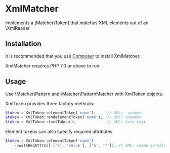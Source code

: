 # XmlMatcher

Implements a [Matcher\Token] that matches XML elements out of an \XmlReader

## Installation 
It is recommended that you use [Composer](https://getcomposer.org/) to install XmlMatcher.

XmlMatcher requires PHP 7.0 or above to run.

## Usage

Use \Matcher\Pattern and \Matcher\PatternMatcher with XmlToken objects.

XmlToken provides three factory methods:

```php
$token = XmlToken::elementToken('name');     // XML:  <name>
$token = XmlToken::endelementToken('name');  // XML: </name>
$token = XmlToken::textToken();              // XML: free text
```

Element tokens can also specify required attributes:

```php
$token = XmlToken::elementToken('name')
    ->withReqAttrs([ ['a', 'value'], ['b', '*']); // XML: <name a="value" b="whatever"> 
```
